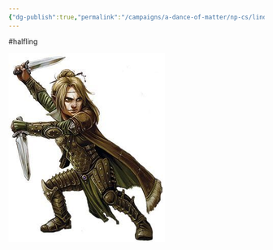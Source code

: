 ```yaml
---
{"dg-publish":true,"permalink":"/campaigns/a-dance-of-matter/np-cs/linda/"}
---
```


#halfling

![300|Linda_Leer_Ranger](/img/user/attachments/Linda_Leer_Ranger.jpg)
